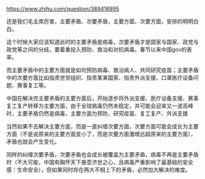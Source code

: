 https://www.zhihu.com/question/389416995

还是我们毛主席厉害，主要矛盾、次要矛盾，主要方面、次要方面，安排的明明白白。

这个时候大家应该知道此时的主要矛盾是病毒，次要矛盾才是国家与国家、政党与政党等之间的分歧。要着重投入预防、救治和对抗病毒。春节以来中国gov的表率。

而主要矛盾中的主要方面就是如何预防病毒、救治病人、共同研究疫苗；主要矛盾中的次要方面比如指责世贸组织、指责某某国家、指责外派支援、口罩医疗设备问题、赛事复工等。

中国在解决完主要矛盾的主要方面后，开始逐步将外派支援、医疗设备支援、赛事复工复产转移为主要方面，由于全球病毒仍然未稳定，并可能会迎来又一波高峰时，主要矛盾仍然是病毒，主要方面为预防、研究疫苗、复工复产、外派支援

当然如果不去解决主要方面，而是一直纠缠次要方面，次要方面可能会成长为主要方面（不是说原来的主要方面变小了，而是次要方面激增远超原来的主要方面），矛盾也就会产生变化。

同样的纠缠次要矛盾，次要矛盾也会成长被覆盖为主要矛盾，病毒不再是主要矛盾时（不大可能，中国有胸怀天下悬壶济世之心，且病毒严重影响了最基础的安全感：生命安全），但如果同时存在两大不相上下的矛盾，必然加大解决的难度。





